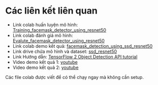# Các liên kết liên quan
- Link colab huấn luyện mô hình: [Training_facemask_detector_using_resnet50](https://colab.research.google.com/drive/1PrUJT9bI-Q1mNpogxKrpJWd6XNcgB_V7?usp=sharing)
- Link colab đánh giá mô hình: [Evalute_facemask_detector_using_resnet50](https://colab.research.google.com/drive/1WYQKt1EcTVn2U5esBWvc1JPVoH-zV4em?usp=sharing)
- Link colab demo kết quả: [facemask_detection_using_ssd_resnet50](https://colab.research.google.com/drive/1atZFX_iLzL3AvMp-FDeJTvba9yrES4OO?usp=sharing)
- Link drive chứa mô hình và dataset: [ssd_resnet50](https://drive.google.com/drive/folders/1ZPu_DzjgcAXaQCv9pU7AxbHqWD3YUk0L?usp=sharing)
- Link Hướng dẫn: [TensorFlow 2 Object Detection API tutorial](https://tensorflow-object-detection-api-tutorial.readthedocs.io/en/latest/index.html)
- Video demo kết quả 1: [youtube](https://youtu.be/_6c6eugOQDg)
- Video demo kết quả 2: [youtube](https://youtu.be/i3LFg3ZFQ1M)

Các file colab được viết để có thể chạy ngay mà không cần setup.
